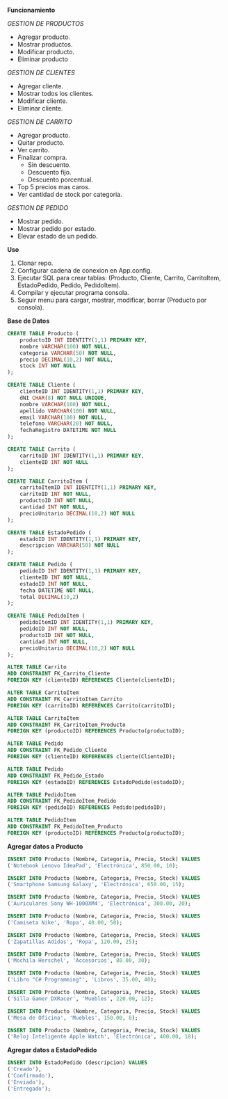 **Funcionamiento**

*GESTION DE PRODUCTOS*
  +	Agregar producto.
  +	Mostrar productos.
  +	Modificar producto.
  +	Eliminar producto

*GESTION DE CLIENTES*
  +	Agregar cliente.
  +	Mostrar todos los clientes.
  +	Modificar cliente.
  +	Eliminar cliente.

*GESTION DE CARRITO*
  +	Agregar producto.
  +	Quitar producto.
  +	Ver carrito.
  +	Finalizar compra.
    + Sin descuento.
    + Descuento fijo.
    + Descuento porcentual.
  +	Top 5 precios mas caros.
  +	Ver cantidad de stock por categoria.

*GESTION DE PEDIDO*
  +	Mostrar pedido.
  +	Mostrar pedido por estado.
  +	Elevar estado de un pedido.

**Uso**
1.	Clonar repo.
2.	Configurar cadena de conexion en App.config.
3.	Ejecutar SQL para crear tablas: (Producto, Cliente, Carrito, CarritoItem, EstadoPedido, Pedido, PedidoItem).
4.	Compilar y ejecutar programa consola.
5.	Seguir menu para cargar, mostrar, modificar, borrar (Producto por consola).

**Base de Datos**
```sql
CREATE TABLE Producto (
    productoID INT IDENTITY(1,1) PRIMARY KEY,
    nombre VARCHAR(100) NOT NULL,
    categoria VARCHAR(50) NOT NULL,
    precio DECIMAL(10,2) NOT NULL,
    stock INT NOT NULL
);

CREATE TABLE Cliente (
    clienteID INT IDENTITY(1,1) PRIMARY KEY,
    dNI CHAR(8) NOT NULL UNIQUE,
    nombre VARCHAR(100) NOT NULL,
    apellido VARCHAR(100) NOT NULL,
    email VARCHAR(100) NOT NULL,
    telefono VARCHAR(20) NOT NULL,
    fechaRegistro DATETIME NOT NULL
);

CREATE TABLE Carrito (
    carritoID INT IDENTITY(1,1) PRIMARY KEY,
    clienteID INT NOT NULL
);

CREATE TABLE CarritoItem (
    carritoItemID INT IDENTITY(1,1) PRIMARY KEY,
    carritoID INT NOT NULL,
    productoID INT NOT NULL,
    cantidad INT NOT NULL,
    precioUnitario DECIMAL(10,2) NOT NULL
);

CREATE TABLE EstadoPedido (
    estadoID INT IDENTITY(1,1) PRIMARY KEY,
    descripcion VARCHAR(50) NOT NULL
);

CREATE TABLE Pedido (
    pedidoID INT IDENTITY(1,1) PRIMARY KEY,
    clienteID INT NOT NULL,
    estadoID INT NOT NULL,
    fecha DATETIME NOT NULL,
    total DECIMAL(10,2)
);

CREATE TABLE PedidoItem (
    pedidoItemID INT IDENTITY(1,1) PRIMARY KEY,
    pedidoID INT NOT NULL,
    productoID INT NOT NULL,
    cantidad INT NOT NULL,
    precioUnitario DECIMAL(10,2) NOT NULL
);

ALTER TABLE Carrito
ADD CONSTRAINT FK_Carrito_Cliente
FOREIGN KEY (clienteID) REFERENCES Cliente(clienteID);

ALTER TABLE CarritoItem
ADD CONSTRAINT FK_CarritoItem_Carrito
FOREIGN KEY (carritoID) REFERENCES Carrito(carritoID);

ALTER TABLE CarritoItem
ADD CONSTRAINT FK_CarritoItem_Producto
FOREIGN KEY (productoID) REFERENCES Producto(productoID);

ALTER TABLE Pedido
ADD CONSTRAINT FK_Pedido_Cliente
FOREIGN KEY (clienteID) REFERENCES cliente(ClienteID);

ALTER TABLE Pedido
ADD CONSTRAINT FK_Pedido_Estado
FOREIGN KEY (estadoID) REFERENCES EstadoPedido(estadoID);

ALTER TABLE PedidoItem
ADD CONSTRAINT FK_PedidoItem_Pedido
FOREIGN KEY (pedidoID) REFERENCES Pedido(pedidoID);

ALTER TABLE PedidoItem
ADD CONSTRAINT FK_PedidoItem_Producto
FOREIGN KEY (productoID) REFERENCES Producto(productoID);
```

**Agregar datos a Producto**
```sql
INSERT INTO Producto (Nombre, Categoria, Precio, Stock) VALUES 
('Notebook Lenovo IdeaPad', 'Electrónica', 850.00, 10);

INSERT INTO Producto (Nombre, Categoria, Precio, Stock) VALUES 
('Smartphone Samsung Galaxy', 'Electrónica', 650.00, 15);

INSERT INTO Producto (Nombre, Categoria, Precio, Stock) VALUES 
('Auriculares Sony WH-1000XM4', 'Electrónica', 300.00, 20);

INSERT INTO Producto (Nombre, Categoria, Precio, Stock) VALUES 
('Camiseta Nike', 'Ropa', 40.00, 50);

INSERT INTO Producto (Nombre, Categoria, Precio, Stock) VALUES 
('Zapatillas Adidas', 'Ropa', 120.00, 25);

INSERT INTO Producto (Nombre, Categoria, Precio, Stock) VALUES 
('Mochila Herschel', 'Accesorios', 80.00, 30);

INSERT INTO Producto (Nombre, Categoria, Precio, Stock) VALUES 
('Libro "C# Programming"', 'Libros', 35.00, 40);

INSERT INTO Producto (Nombre, Categoria, Precio, Stock) VALUES 
('Silla Gamer DXRacer', 'Muebles', 220.00, 12);

INSERT INTO Producto (Nombre, Categoria, Precio, Stock) VALUES 
('Mesa de Oficina', 'Muebles', 150.00, 8);

INSERT INTO Producto (Nombre, Categoria, Precio, Stock) VALUES 
('Reloj Inteligente Apple Watch', 'Electrónica', 400.00, 18);
```

**Agregar datos a EstadoPedido**
```sql
INSERT INTO EstadoPedido (descripcion) VALUES 
('Creado'),
('Confirmado'),
('Enviado'),
('Entregado');
```
